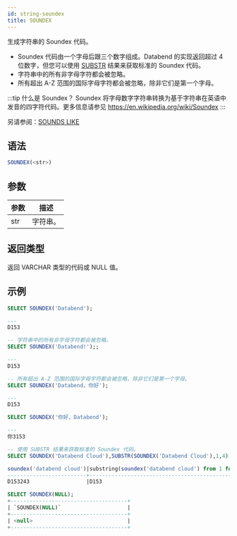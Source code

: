 ```yaml
---
id: string-soundex
title: SOUNDEX
---
```


生成字符串的 Soundex 代码。

- Soundex 代码由一个字母后跟三个数字组成。Databend 的实现返回超过 4 位数字，但您可以使用 [SUBSTR](substr.md) 结果来获取标准的 Soundex 代码。
- 字符串中的所有非字母字符都会被忽略。
- 所有超出 A-Z 范围的国际字母字符都会被忽略，除非它们是第一个字母。

:::tip 什么是 Soundex？
Soundex 将字母数字字符串转换为基于字符串在英语中发音的四字符代码。更多信息请参见 https://en.wikipedia.org/wiki/Soundex
:::

另请参阅：[SOUNDS LIKE](soundslike.md)

## 语法

```sql
SOUNDEX(<str>)
```

## 参数

| 参数 | 描述 |
|-----------|-------------|
| str  | 字符串。 |

## 返回类型

返回 VARCHAR 类型的代码或 NULL 值。

## 示例

```sql
SELECT SOUNDEX('Databend');

---
D153

-- 字符串中的所有非字母字符都会被忽略。
SELECT SOUNDEX('Databend!');;

---
D153

-- 所有超出 A-Z 范围的国际字母字符都会被忽略，除非它们是第一个字母。
SELECT SOUNDEX('Databend，你好');

---
D153

SELECT SOUNDEX('你好，Databend');

---
你3153

-- 使用 SUBSTR 结果来获取标准的 Soundex 代码。
SELECT SOUNDEX('Databend Cloud'),SUBSTR(SOUNDEX('Databend Cloud'),1,4);

soundex('databend cloud')|substring(soundex('databend cloud') from 1 for 4)|
-------------------------+-------------------------------------------------+
D153243                  |D153                                             |

SELECT SOUNDEX(NULL);
+-------------------------------------+
| `SOUNDEX(NULL)`                     |
+-------------------------------------+
| <null>                              |
+-------------------------------------+
```
